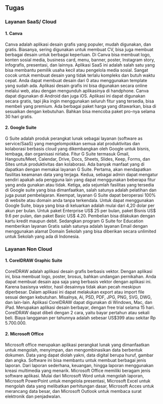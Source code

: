 ## Tugas
### Layanan SaaS/ Cloud
#### 1. Canva
Canva adalah aplikasi desain grafis yang populer, mudah digunakan, dan gratis. Biasanya, sering digunakan untuk membuat CV, bisa juga membuat berbagai desain untuk berbagai keperluan. Di Canva bisa membuat logo, konten sosial media, business card, menu, banner, poster, Instagram story, infografis, presentasi, dan lainnya. Aplikasi SaaS ini adalah salah satu yang bisa membantu pemilik usaha kecil atau pengelola media sosial. Sangat cocok untuk membuat desain yang tidak terlalu kompleks dan butuh waktu cepat. Anda dapat membuat desain dari 0 atau menggunakan template yang sudah ada.
Aplikasi desain grafis ini bisa digunakan secara online melalui web, atau dengan mengunduh aplikasinya di handphone. Canva dapat digunakan di Android dan juga iOS. Aplikasi ini dapat digunakan secara gratis, tapi jika ingin menggunakan seluruh fitur yang tersedia, bisa membeli yang premium. Ada berbagai paket harga yang ditawarkan, bisa di sesuaikan dengan kebutuhan. Bahkan bisa mencoba paket pro-nya selama 30 hari gratis.
#### 2. Google Suite
G Suite adalah produk perangkat lunak sebagai layanan (software as service/SaaS) yang mengelompokkan semua alat produktivitas dan kolaborasi berbasis cloud yang dikembangkan oleh Google untuk bisnis, lembaga, dan organisasi nirlaba. Fitur G Suite termasuk Gmail, Hangouts/Meet, Calendar, Drive, Docs, Sheets, Slides, Keep, Forms, dan Sites untuk produktivitas dan kolaborasi.
Ada banyak manfaat yang di dapatkan dengan memakai layanan G Suite. Pertama, akan mendapatkan fasilitas keamanan data yang terjaga. Kedua, sebagai admin dapat mengatur sendiri apakah ada pengguna lain yang dapat menggunakan beberapa fitur yang anda gunakan atau tidak. Ketiga, ada sejumlah fasilitas yang tersedia di Google suite yang bisa dimanfaatkan, salah satunya adalah pelatihan dan juga pusat pembelajaran. Keempat, layanan G Suite dapat beroperasi 100% di website atau domain anda tanpa terkendala. 
Untuk dapat menggunakan Google Suite, biaya yang bisa di keluarkan adalah mulai dari 4,20 dolar per akun per bulan. Untuk paket Enterprise US$ 25 per bulan, paket Bisnis US$ 9.6 per pulan, dan paket Basic US$ 4.20. Pembelian bisa dilakukan dengan kartu kredit maupun debit.
Sedangkan program G Suite for Education memberikan layanan Gratis salah satunya adalah layanan Email dengan menggunakan alamat Domain Sekolah yang bisa diberikan secara unlimited untuk Sekolah yang ada di Indonesia.

### Layanan Non Cloud
#### 1. CorelDRAW Graphic Suite
CorelDRAW adalah aplikasi desain grafis berbasis vektor. Dengan aplikasi ini, bisa membuat logo, poster, brosus, bahkan undangan pernikahan. Anda dapat membuat desain apa saja yang berbasis vektor dengan aplikasi ini. Karena basisnya vektor, hasil desainnya tidak akan pecah meskipun diperbesar. Dalam aplikasi ini dapat melakukan export atau import file sesuai dengan kebutuhan. Misalnya, Ai, PSD, PDF, JPG, PNG, SVG, DWG, dan lain-lain.
Aplikasi CorelDRAW dapat digunakan di Windows, Mac, dan iPad. Merupakan aplikasi desain berbayar, dengan free trial selama 15 hari. CorelDRAW dapat dibeli dengan 2 cara, yaitu bayar pertahun atau sekali beli. Biaya langganan per tahunnya adalah sebesar US$399 atau sekitar Rp 5.700.000.
#### 2. Microsoft Office
Microsoft office merupakan aplikasi perangkat lunak yang dimanfaatkan untuk mengolah, menyimpan, dan mengombinasikan data berbentuk dokumen. Data yang dapat diolah yakni, data digital berupa huruf, gambar dan angka. Software ini bisa membantu untuk membuat berbagai jenis laporan. Dari laporan sederhana, keuangan, hingga laporan menggunakan kreasi multimedia yang menarik.
Microsoft Office memiliki beragam jenis software aplikasi. Mulai dari Microsoft Word untuk mengolah laporan, Microsoft PowerPoint untuk mengelola presentasi, Microsoft Excel untuk mengolah data yang melibatkan perhitungan dasar, Microsoft Acces untuk merancang data besar, dan Microsoft Outlook untuk membaca surat elektronik dan penjadwalan.